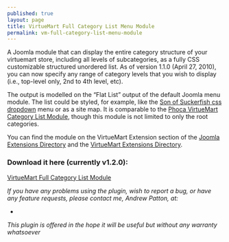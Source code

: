 ```yaml
---
published: true
layout: page
title: VirtueMart Full Category List Menu Module
permalink: vm-full-category-list-menu-module
---
```


<p class="top">A Joomla module that can display the entire category structure of your virtuemart store, including all levels of subcategories, as a fully CSS customizable structured unordered list. As of version 1.1.0 (April 27, 2010), you can now specify any range of category levels that you wish to display (i.e., top-level only, 2nd to 4th level, etc).</p>
<p>The output is modelled on the “Flat List” output of the default Joomla menu module. The list could be styled, for example, like the <a href="http://htmldog.com/articles/suckerfish/dropdowns/">Son of Suckerfish css dropdown</a> menu or as a site map. It is comparable to the <a href="http://www.phoca.cz/virtuemart-categorylist">Phoca VirtueMart Category List Module</a>, though this module is not limited to only the root categories.</p>
<p class="bottom">You can find the module on the VirtueMart Extension section of the <a href="http://extensions.joomla.org/extensions/extension-specific/virtuemart-extensions/virtuemart-categories/9902" title="VirtueMart Full Category List Menu Module on the JED">Joomla Extensions Directory</a> and the <a href="http://extensions.virtuemart.net/index.php?option=com_sobi2&amp;sobi2Task=sobi2Details&amp;catid=6&amp;sobi2Id=208&amp;Itemid=2" title="VirtueMart Full Category List Menu Module on the VMED">VirtueMart Extensions Directory</a>.</p>
<h3>Download it here (currently v1.2.0):</h3>
<p class="center"><a href="{{ site.base_url }}/extensions/mod_vm_prod_cat_full_v1_2_0_UNZIPFIRST.zip" class="download">VirtueMart Full Category List Module</a></p>
<address class="vcard">
	<p class="top">If you have any problems using the plugin, wish to report a bug, or have any feature requests, please contact me, <span class="fn">Andrew Patton</span>, at:</p>
	<ul class="contact"><li><a class="get-in-touch-link"></a></li></ul>
	<p class="legal bottom">This plugin is offered in the hope it will be useful but without any warranty whatsoever</p>
</address>

